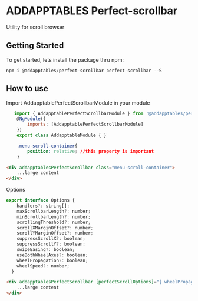 # ADDAPPTABLES Perfect-scrollbar
Utility for scroll browser

## Getting Started
To get started, lets install the package thru npm:

```
npm i @addapptables/perfect-scrollbar perfect-scrollbar --S
```

## How to use

Import AddapptablePerfectScrollbarModule in your module

```javascript
   import { AddapptablePerfectScrollbarModule } from '@addapptables/perfect-scrollbar';
    @NgModule({
        imports: [AddapptablePerfectScrollbarModule]
    })
    export class AddapptableModule { }
```

```css
    .menu-scroll-container{
        position: relative; //this property is important
    }
```
```html
<div addapptablesPerfectScrollbar class="menu-scroll-container">
    ...large content
</div>
```

Options
```javascript
export interface Options {
    handlers?: string[];
    maxScrollbarLength?: number;
    minScrollbarLength?: number;
    scrollingThreshold?: number;
    scrollXMarginOffset?: number;
    scrollYMarginOffset?: number;
    suppressScrollX?: boolean;
    suppressScrollY?: boolean;
    swipeEasing?: boolean;
    useBothWheelAxes?: boolean;
    wheelPropagation?: boolean;
    wheelSpeed?: number;
  }
```

```html
<div addapptablesPerfectScrollbar [perfectScrollOptions]="{ wheelPropagation: true }" class="menu-scroll-container">
    ...large content
</div>
```